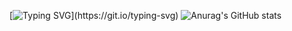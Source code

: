 [![Typing SVG](https://readme-typing-svg.herokuapp.com?color=36f723&lines=$+Hello+everyone!)](https://git.io/typing-svg)
![Anurag's GitHub stats](https://github-readme-stats.vercel.app/api?username=N1ckhack&show_icons=true&theme=radical)